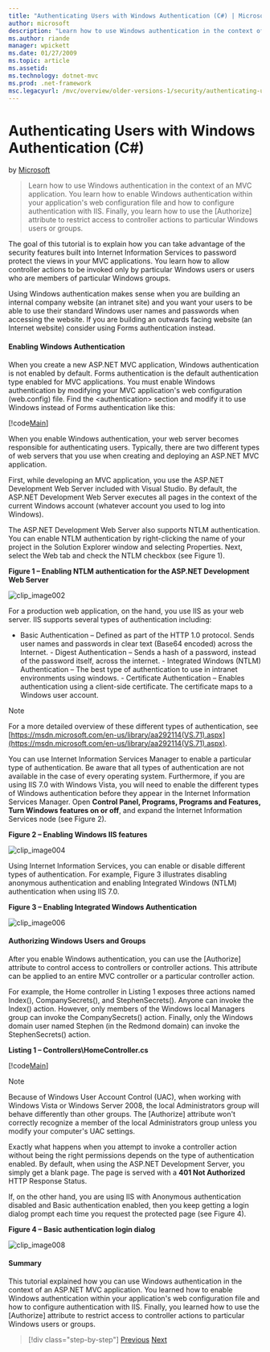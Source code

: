 ```yaml
---
title: "Authenticating Users with Windows Authentication (C#) | Microsoft Docs"
author: microsoft
description: "Learn how to use Windows authentication in the context of an MVC application. You learn how to enable Windows authentication within your application's web co..."
ms.author: riande
manager: wpickett
ms.date: 01/27/2009
ms.topic: article
ms.assetid: 
ms.technology: dotnet-mvc
ms.prod: .net-framework
msc.legacyurl: /mvc/overview/older-versions-1/security/authenticating-users-with-windows-authentication-cs
---
```

Authenticating Users with Windows Authentication (C#)
====================
by [Microsoft](https://github.com/microsoft)

> Learn how to use Windows authentication in the context of an MVC application. You learn how to enable Windows authentication within your application's web configuration file and how to configure authentication with IIS. Finally, you learn how to use the [Authorize] attribute to restrict access to controller actions to particular Windows users or groups.


The goal of this tutorial is to explain how you can take advantage of the security features built into Internet Information Services to password protect the views in your MVC applications. You learn how to allow controller actions to be invoked only by particular Windows users or users who are members of particular Windows groups.

Using Windows authentication makes sense when you are building an internal company website (an intranet site) and you want your users to be able to use their standard Windows user names and passwords when accessing the website. If you are building an outwards facing website (an Internet website) consider using Forms authentication instead.

#### Enabling Windows Authentication

When you create a new ASP.NET MVC application, Windows authentication is not enabled by default. Forms authentication is the default authentication type enabled for MVC applications. You must enable Windows authentication by modifying your MVC application's web configuration (web.config) file. Find the &lt;authentication&gt; section and modify it to use Windows instead of Forms authentication like this:

[!code[Main](authenticating-users-with-windows-authentication-cs/samples/sample1.xml)]

When you enable Windows authentication, your web server becomes responsible for authenticating users. Typically, there are two different types of web servers that you use when creating and deploying an ASP.NET MVC application.

First, while developing an MVC application, you use the ASP.NET Development Web Server included with Visual Studio. By default, the ASP.NET Development Web Server executes all pages in the context of the current Windows account (whatever account you used to log into Windows).

The ASP.NET Development Web Server also supports NTLM authentication. You can enable NTLM authentication by right-clicking the name of your project in the Solution Explorer window and selecting Properties. Next, select the Web tab and check the NTLM checkbox (see Figure 1).

**Figure 1 – Enabling NTLM authentication for the ASP.NET Development Web Server**

![clip_image002](authenticating-users-with-windows-authentication-cs/_static/image1.jpg)

For a production web application, on the hand, you use IIS as your web server. IIS supports several types of authentication including:

- Basic Authentication – Defined as part of the HTTP 1.0 protocol. Sends user names and passwords in clear text (Base64 encoded) across the Internet. - Digest Authentication – Sends a hash of a password, instead of the password itself, across the internet. - Integrated Windows (NTLM) Authentication – The best type of authentication to use in intranet environments using windows. - Certificate Authentication – Enables authentication using a client-side certificate. The certificate maps to a Windows user account.

> [!NOTE] 
> 
> For a more detailed overview of these different types of authentication, see [https://msdn.microsoft.com/en-us/library/aa292114(VS.71).aspx](https://msdn.microsoft.com/en-us/library/aa292114(VS.71).aspx).


You can use Internet Information Services Manager to enable a particular type of authentication. Be aware that all types of authentication are not available in the case of every operating system. Furthermore, if you are using IIS 7.0 with Windows Vista, you will need to enable the different types of Windows authentication before they appear in the Internet Information Services Manager. Open **Control Panel, Programs, Programs and Features, Turn Windows features on or off**, and expand the Internet Information Services node (see Figure 2).

**Figure 2 – Enabling Windows IIS features**

![clip_image004](authenticating-users-with-windows-authentication-cs/_static/image2.jpg)

Using Internet Information Services, you can enable or disable different types of authentication. For example, Figure 3 illustrates disabling anonymous authentication and enabling Integrated Windows (NTLM) authentication when using IIS 7.0.

**Figure 3 – Enabling Integrated Windows Authentication**

![clip_image006](authenticating-users-with-windows-authentication-cs/_static/image3.jpg)

#### Authorizing Windows Users and Groups

After you enable Windows authentication, you can use the [Authorize] attribute to control access to controllers or controller actions. This attribute can be applied to an entire MVC controller or a particular controller action.

For example, the Home controller in Listing 1 exposes three actions named Index(), CompanySecrets(), and StephenSecrets(). Anyone can invoke the Index() action. However, only members of the Windows local Managers group can invoke the CompanySecrets() action. Finally, only the Windows domain user named Stephen (in the Redmond domain) can invoke the StephenSecrets() action.

**Listing 1 – Controllers\HomeController.cs**

[!code[Main](authenticating-users-with-windows-authentication-cs/samples/sample2.xml)]

> [!NOTE] 
> 
> Because of Windows User Account Control (UAC), when working with Windows Vista or Windows Server 2008, the local Administrators group will behave differently than other groups. The [Authorize] attribute won't correctly recognize a member of the local Administrators group unless you modify your computer's UAC settings.


Exactly what happens when you attempt to invoke a controller action without being the right permissions depends on the type of authentication enabled. By default, when using the ASP.NET Development Server, you simply get a blank page. The page is served with a **401 Not Authorized** HTTP Response Status.

If, on the other hand, you are using IIS with Anonymous authentication disabled and Basic authentication enabled, then you keep getting a login dialog prompt each time you request the protected page (see Figure 4).

**Figure 4 – Basic authentication login dialog**

![clip_image008](authenticating-users-with-windows-authentication-cs/_static/image4.jpg)

#### Summary

This tutorial explained how you can use Windows authentication in the context of an ASP.NET MVC application. You learned how to enable Windows authentication within your application's web configuration file and how to configure authentication with IIS. Finally, you learned how to use the [Authorize] attribute to restrict access to controller actions to particular Windows users or groups.

>[!div class="step-by-step"]
[Previous](authenticating-users-with-forms-authentication-cs.md)
[Next](preventing-javascript-injection-attacks-cs.md)